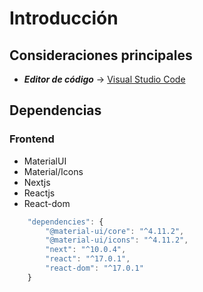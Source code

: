 # Introducción

## Consideraciones principales

* ***Editor de código*** → [Visual Studio Code](https://code.visualstudio.com/ "Visitar página")

## Dependencias

### Frontend

* MaterialUI 
* Material/Icons
* Nextjs 
* Reactjs 
* React-dom 

```javascript
    "dependencies": {
        "@material-ui/core": "^4.11.2",
        "@material-ui/icons": "^4.11.2",
        "next": "^10.0.4",
        "react": "^17.0.1",
        "react-dom": "^17.0.1"
    }
```